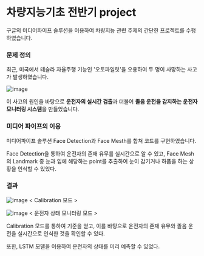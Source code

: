 # 차량지능기초 전반기 project #

구글의 미디어파이프 솔루션을 이용하여 차량지능 관련 주제의 간단한 프로젝트를 수행하였습니다.

### 문제 정의 ###

최근, 미국에서 테슬라 자율주행 기능인 '오토파일럿'을 오용하여 두 명이 사망하는 사고가 발생하였습니다. 

![image](https://user-images.githubusercontent.com/81551992/117570740-97d26400-b106-11eb-951b-41f908176b87.png)

이 사고의 원인을 바탕으로 **운전자의 실시간 검출**과 더불어 **졸음 운전을 감지하는 운전자 모니터링 시스템**을 만들었습니다.

### 미디어 파이프의 이용 ###

미디어파이프 솔루션 Face Detection과 Face Mesth를 합쳐 코드를 구현하였습니다.

Face Detection을 통하여 운전자의 존재 유무를 실시간으로 알 수 있고, Face Mesh의 Landmark 중 눈과 입에 해당하는 point를 추출하여 눈이 감기거나 하품을 하는 상황을 인식할 수 있었다.

### 결과 ###

![image](https://user-images.githubusercontent.com/81551992/117571329-13cdab80-b109-11eb-8220-0c3f8b44de23.png)
< Calibration 모드 >

![image](https://user-images.githubusercontent.com/81551992/117571336-1c25e680-b109-11eb-9ba2-a56084b28a55.png)
< 운전자 상태 모니터링 모드 >

Calibration 모드를 통하여 기준을 얻고, 이를 바탕으로 운전자의 존재 유무와 졸음 운전을 실시간으로 인식한 것을 확인할 수 있다.

또한, LSTM 모델을 이용하여 운전자의 상태를 미리 예측할 수 있었다.


